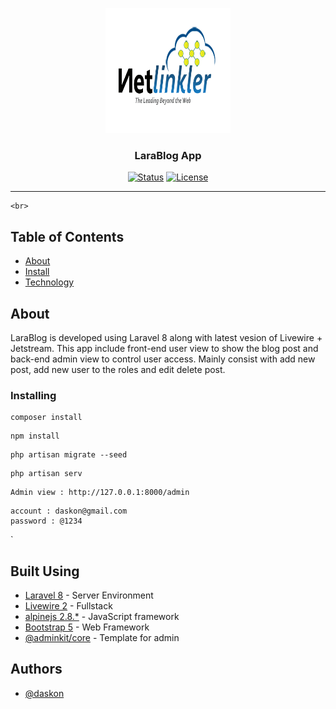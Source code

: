 <p align="center">
  <a href="" rel="noopener">
 <img width=200px height=200px src="img/Netlinkler_Official_Logo.png" alt="Project logo"></a>
</p>

<h3 align="center">LaraBlog App</h3>

<div align="center">

[![Status](https://img.shields.io/badge/status-active-success.svg)]()
[![License](https://img.shields.io/badge/license-MIT-blue.svg)](/LICENSE)

</div>

---
    <br> 
</p>

## Table of Contents

- [About](#about)
- [Install](#installing)
- [Technology](#built_using)

## About <a name = "about"></a>

LaraBlog is developed using Laravel 8 along with latest vesion of Livewire + Jetstream. This app include front-end user view to show the blog post and back-end admin view to control user access. Mainly consist with add new post, add new user to the roles and edit delete post. 

### Installing

```
composer install
```
```
npm install
```

```
php artisan migrate --seed
```

```
php artisan serv
```

```
Admin view : http://127.0.0.1:8000/admin
```

```
account : daskon@gmail.com
password : @1234
```
`

## Built Using <a name = "built_using"></a>

- [Laravel 8](https://www.laravel.com/) - Server Environment
- [Livewire 2](https://laravel-livewire.com) - Fullstack
- [alpinejs 2.8.*](https://github.com/alpinejs/alpine) - JavaScript framework 
- [Bootstrap 5](https://getbootstrap.com/) - Web Framework
- [@adminkit/core](https://github.com/adminkit/adminkit) - Template for admin

## Authors <a name = "authors"></a>

- [@daskon](https://github.com/daskon)
